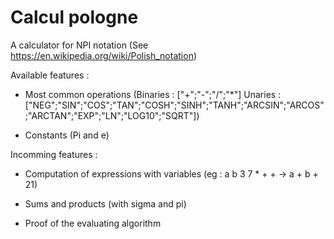 # Calcul pologne

A calculator for NPI notation (See https://en.wikipedia.org/wiki/Polish_notation)


Available features :

- Most common operations (Binaries : ["+";"-";"/";"*"] Unaries :["NEG";"SIN";"COS";"TAN";"COSH";"SINH";"TANH";"ARCSIN";"ARCOS";"ARCTAN";"EXP";"LN";"LOG10";"SQRT"]) 

- Constants (Pi and e)

Incomming features :

- Computation of expressions with variables (eg : a b 3 7 * + + -> a + b + 21)

- Sums and products (with sigma and pi) 

- Proof of the evaluating algorithm 

